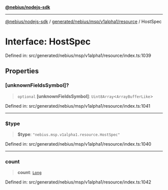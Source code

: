 [**@nebius/nodejs-sdk**](../../../../../../README.md)

***

[@nebius/nodejs-sdk](../../../../../../README.md) / [generated/nebius/msp/v1alpha1/resource](../README.md) / HostSpec

# Interface: HostSpec

Defined in: src/generated/nebius/msp/v1alpha1/resource/index.ts:1039

## Properties

### \[unknownFieldsSymbol\]?

> `optional` **\[unknownFieldsSymbol\]**: `Uint8Array`\<`ArrayBufferLike`\>

Defined in: src/generated/nebius/msp/v1alpha1/resource/index.ts:1041

***

### $type

> **$type**: `"nebius.msp.v1alpha1.resource.HostSpec"`

Defined in: src/generated/nebius/msp/v1alpha1/resource/index.ts:1040

***

### count

> **count**: [`Long`](../../../../../../runtime/protos/core/classes/Long.md)

Defined in: src/generated/nebius/msp/v1alpha1/resource/index.ts:1042

